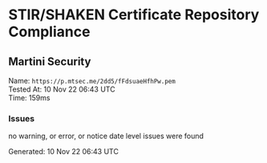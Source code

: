 # STIR/SHAKEN Certificate Repository Compliance

## Martini Security

Name: `https://p.mtsec.me/2dd5/fFdsuaeHfhPw.pem`\
Tested At: 10 Nov 22 06:43 UTC\
Time: 159ms

### Issues

no warning, or error, or notice date level issues were found

Generated: 10 Nov 22 06:43 UTC